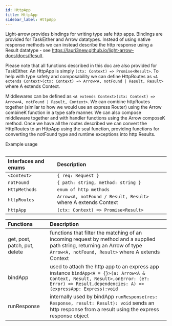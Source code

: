 ```yaml
---
id: HttpApp
title: HttpApp
sidebar_label: HttpApp
---
```


Light-arrow provides bindings for writing type safe http apps. Bindings are provided for TaskEither and Arrow datatypes. Instead of using native response methods we can instead describe the http response using a Result datatype - see https://lauri3new.github.io/light-arrow-docs/docs/Result.

Please note that all functions described in this doc are also provided for TaskEither.
An HttpApp is simply ```(ctx: Context) => Promise<Result>```. To help with type safety and composability we can define HttpRoutes as ```<A extends Context>(ctx: Context) => Arrow<A, notFound | Result, Result>``` where A extends Context.

Middlewares can be defined as ```<A extends Context>(ctx: Context) => Arrow<A, notFound | Result, Context>```. We can combine httpRoutes together (similar to how we would use an express Router) using the Arrow combineK function in a type safe manner. We can also compose middleware together and with handler functions using the Arrow composeK method. Once we have all the routes described we can convert the HttpRoutes to an HttpApp using the seal function, providing functions for converting the notFound type and runtime exceptions into http Results.

Example usage

```ts

```

| Interfaces and enums      | Description |
| :---        |:---         |
| ```<Context>```   | ```{ req: Request }``` |
| ```notFound```   | ```{ path: string, method: string }``` |
| ```HttpMethods```   | ```enum of http methods``` |
| ```httpRoutes```   | ```Arrow<A, notFound / Result, Result>``` where A extends Context |
| ```httpApp```   | ```(ctx: Context) => Promise<Result>``` 

| Functions      | Description |
| :---        |:---         |
| get, post, patch, put, delete   |  functions that filter the matching of an incoming request by method and a supplied path string, returning an Arrow of type ```Arrow<A, notFound, Result>``` where A extends Context  |
| bindApp   | used to attach the http app to an express app instance ```bindApp<A = {}>(a: Arrow<A & Context, Result, Result>,onError: (e?: Error) => Result,dependencies: A) => (expressApp: Express):void```        |
| runResponse   | internally used by bindApp ```runResponse(res: Response, result: Result): void``` sends an http response from a result using the express response object       |